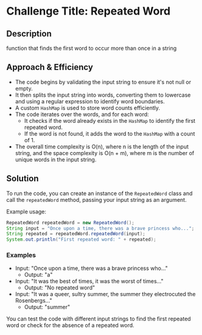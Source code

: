 # Challenge Title: Repeated Word

## Description

function that finds the first word to occur more than once in a string

## Approach & Efficiency
- The code begins by validating the input string to ensure it's not null or empty.
- It then splits the input string into words, converting them to lowercase and using a regular expression to identify word boundaries.
- A custom `HashMap` is used to store word counts efficiently.
- The code iterates over the words, and for each word:
    - It checks if the word already exists in the `HashMap` to identify the first repeated word.
    - If the word is not found, it adds the word to the `HashMap` with a count of 1.
- The overall time complexity is O(n), where n is the length of the input string, and the space complexity is O(n + m), where m is the number of unique words in the input string.

## Solution
To run the code, you can create an instance of the `RepeatedWord` class and call the `repeatedWord` method, passing your input string as an argument.

Example usage:

``` java
RepeatedWord repeatedWord = new RepeatedWord();
String input = "Once upon a time, there was a brave princess who...";
String repeated = repeatedWord.repeatedWord(input);
System.out.println("First repeated word: " + repeated);
```

### Examples
- Input: "Once upon a time, there was a brave princess who..."
    - Output: "a"
- Input: "It was the best of times, it was the worst of times..."
    - Output: "No repeated word"
- Input: "It was a queer, sultry summer, the summer they electrocuted the Rosenbergs..."
    - Output: "summer"

You can test the code with different input strings to find the first repeated word or check for the absence of a repeated word.